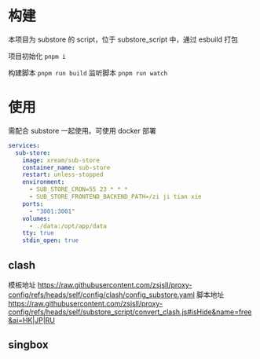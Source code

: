 # 构建

本项目为 substore 的 script，位于 substore_script 中，通过 esbuild 打包

项目初始化 `pnpm i`

构建脚本 `pnpm run build`
监听脚本 `pnpm run watch`

# 使用

需配合 substore 一起使用。可使用 docker 部署

```yaml
services:
  sub-store:
    image: xream/sub-store
    container_name: sub-store
    restart: unless-stopped
    environment:
      - SUB_STORE_CRON=55 23 * * *
      - SUB_STORE_FRONTEND_BACKEND_PATH=/zi ji tian xie
    ports:
      - "3001:3001"
    volumes:
      - ./data:/opt/app/data
    tty: true
    stdin_open: true
```

## clash

模板地址 https://raw.githubusercontent.com/zsjsll/proxy-config/refs/heads/self/config/clash/config_substore.yaml
脚本地址 https://raw.githubusercontent.com/zsjsll/proxy-config/refs/heads/self/substore_script/convert_clash.js#isHide&name=free&ai=HK|JP|RU


## singbox
